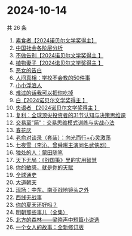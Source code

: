 # 2024-10-14

共 26 条

<!-- BEGIN WEREAD -->
<!-- 最后更新时间 2024-10-14 09:28:08 +0800 -->
1. [素食者【2024诺贝尔文学奖得主】](https://weread.qq.com/web/bookDetail/2ff32410726da6902ff40f0)
1. [中国社会各阶层分析](https://weread.qq.com/web/bookDetail/085326e0728b493c085ade1)
1. [不做告别【2024诺贝尔文学奖得主 】](https://weread.qq.com/web/bookDetail/b4b32c10813ab86b4g017f93)
1. [植物妻子【2024诺贝尔文学奖得主 】](https://weread.qq.com/web/bookDetail/93932ba0813ab7ab7g010a1e)
1. [恶女的告白](https://weread.qq.com/web/bookDetail/72b32170813ab945bg017ab8)
1. [人间真相：学校不会教的50件事](https://weread.qq.com/web/bookDetail/496329f0813ab93c7g0109c4)
1. [小小浮浪人](https://weread.qq.com/web/bookDetail/ebd325b0813ab8e3fg015c07)
1. [难过的话我可以把你吃掉](https://weread.qq.com/web/bookDetail/ddd32c60813ab92f5g019017)
1. [白【2024诺贝尔文学奖得主 】](https://weread.qq.com/web/bookDetail/a34322d0813ab71f5g0140b5)
1. [失语者 【2024诺贝尔文学奖得主 】](https://weread.qq.com/web/bookDetail/abc32760813ab83bbg019126)
1. [复利：全球顶尖投资者的31节认知与决策思维课](https://weread.qq.com/web/bookDetail/f7d32730813ab9423g0162bb)
1. [交易至”简”：交易思维模式训练与实战心法](https://weread.qq.com/web/bookDetail/44f32fc0813ab844ag01741f)
1. [春花厌](https://weread.qq.com/web/bookDetail/01d32e407166f41b01de7ed)
1. [老俞对谈录（套装）：向光而行+心灵激荡](https://weread.qq.com/web/bookDetail/41f321f0813ab80deg015143)
1. [七夜雪（李沁、曾舜晞主演同名武侠剧）](https://weread.qq.com/web/bookDetail/46d32ba0813ab6909g013715)
1. [独处的人：蒙田随笔](https://weread.qq.com/web/bookDetail/70b32a20813ab911bg014812)
1. [天下无局：《战国策》里的实用智慧](https://weread.qq.com/web/bookDetail/50c32940813ab92b4g0171a0)
1. [你的敏感，就是你的天赋](https://weread.qq.com/web/bookDetail/9a732e40813ab71b8g013273)
1. [全球通史](https://weread.qq.com/web/bookDetail/aa532a205cf92daa5a4e44d)
1. [大道朝天](https://weread.qq.com/web/bookDetail/32732b507138bff1327fa7f)
1. [现场：中东、南亚战地镜头之外](https://weread.qq.com/web/bookDetail/89d329f0813ab93d6g016117)
1. [西线无战事](https://weread.qq.com/web/bookDetail/24f323d0813ab7493g011798)
1. [你的夏天还好吗？](https://weread.qq.com/web/bookDetail/74032050813ab774bg019291)
1. [明朝那些事儿（全集）](https://weread.qq.com/web/bookDetail/a57325c05c8ed3a57224187)
1. [北方的森林——梁晓声中短篇小说选](https://weread.qq.com/web/bookDetail/41d32060813ab9377g019731)
1. [一个女人的故事：全新修订版](https://weread.qq.com/web/bookDetail/e1e32b50813ab7747g0117e8)
<!-- END WEREAD -->
